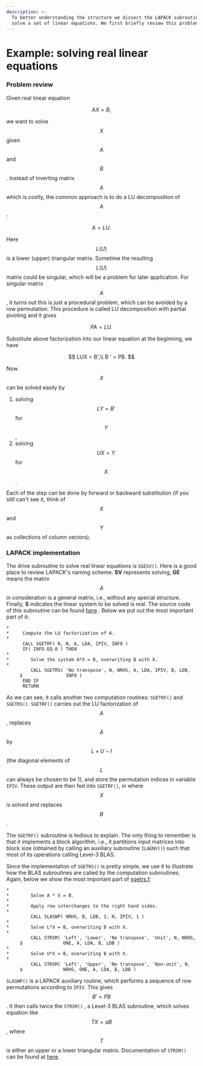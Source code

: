 ```yaml
---
description: >-
  To better understanding the structure we dissect the LAPACK subroutine which
  solve a set of linear equations. We first briefly review this problem.
---
```


# Example: solving real linear equations



### Problem review

Given real linear equation

$$
AX=B,
$$

we want to solve $$X$$given$$A$$ and $$B$$. Instead of inverting matrix $$A$$ which is costly, the common approach is to do a LU decomposition of $$A$$:

$$
A = LU.
$$

Here $$L(U)$$is a lower \(upper\) triangular matrix.  Sometime the resulting $$L(U)$$matrix could be singular, which will be a problem for later application. For singular matrix $$A$$, it turns out this is just a procedural problem, which can be avoided by a row permutation. This procedure is called LU decomposition with partial pivoting and it gives

$$
PA = LU.
$$

Substitute above factorization into our linear equation at the beginning, we have

$$
LUX = B',\\
B ' = PB.
$$

Now $$X$$can be solved easily by 

1. solving $$LY=B'$$for $$Y$$,
2. solving $$UX=Y $$for $$X$$.

Each of the step can be done by forward or backward substitution \(if you still can't see it, think of $$X$$and$$Y$$as collections of column vectors\).

### LAPACK implementation

The drive subroutine to solve real linear equations is `SGESV()`. Here is a good place to review LAPACK's naming scheme. **SV** represents solving, **GE** means the matrix $$A$$ in consideration is a general matrix, i.e., without any special structure. Finally, **S** indicates the linear system to be solved is real. The source code of this subroutine can be found [here](http://www.netlib.org/lapack/lapack-3.1.1/html/sgesv.f.html) . Below we put out the most important part of it:

```text
*
*     Compute the LU factorization of A.
*
      CALL SGETRF( N, N, A, LDA, IPIV, INFO )
      IF( INFO.EQ.0 ) THEN
*
*        Solve the system A*X = B, overwriting B with X.
*
         CALL SGETRS( 'No transpose', N, NRHS, A, LDA, IPIV, B, LDB,
     $                INFO )
      END IF
      RETURN
```

As we can see, it calls another two computation routines: `SGETRF()` and `SGETRS()`. `SGETRF()` carries out the LU factorization of $$A$$, replaces $$A$$ by  $$L+U-I$$\(the diagonal elements of $$L$$ can always be chosen to be 1\), and store the permutation indices in variable `IPIV`.  These output are then fed into `SGETRF()`, in where $$X$$is solved and replaces $$B$$.

The `SGETRF()` subroutine is tedious to explain. The only thing to remember is that it implements a block algorithm, i.e., it partitions input matrices into block size \(obtained by calling an auxiliary subroutine `ILAENV()`\) such that most of its operations calling Level-3 BLAS. 

Since the implementation of `SGETRS()` is pretty simple, we use it to illustrate how the BLAS subroutines are called by the computation subroutines. Again, below we show the most important part of [sgetrs.f](http://www.netlib.org/lapack/lapack-3.1.1/html/sgetrs.f.html#SGETRS.1):

```text
*
*        Solve A * X = B.
*
*        Apply row interchanges to the right hand sides.
*
         CALL SLASWP( NRHS, B, LDB, 1, N, IPIV, 1 )
*
*        Solve L*X = B, overwriting B with X.
*
         CALL STRSM( 'Left', 'Lower', 'No transpose', 'Unit', N, NRHS,
     $               ONE, A, LDA, B, LDB )
*
*        Solve U*X = B, overwriting B with X.
*
         CALL STRSM( 'Left', 'Upper', 'No transpose', 'Non-unit', N,
     $               NRHS, ONE, A, LDA, B, LDB )
```

`SLASWP()` is a LAPACK auxiliary routine, which performs a sequence of row permutations according to `IPIV`. This gives $$B'=PB $$. It then calls twice the `STRSM()` , a Level-3 BLAS subroutine, which solves equation like $$TX=aB$$ , where $$T$$ is either an upper or a lower triangular matrix. Documentation of `STRSM()` can be found at [here](http://www.netlib.org/lapack/explore-html/db/dc9/group__single__blas__level3_ga9893cceb3ffc7ce400eee405970191b3.html#ga9893cceb3ffc7ce400eee405970191b3).

